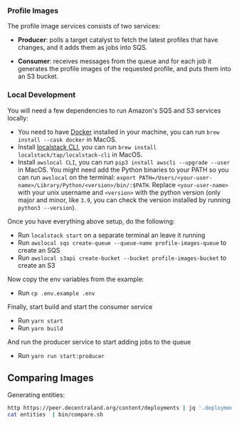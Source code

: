 ### Profile Images

The profile image services consists of two services:

- **Producer**: polls a target catalyst to fetch the latest profiles that have changes, and it adds them as jobs into SQS.

- **Consumer**: receives messages from the queue and for each job it generates the profile images of the requested profile, and puts them into an S3 bucket.

### Local Development

You will need a few dependencies to run Amazon's SQS and S3 services locally:

- You need to have [Docker](https://www.docker.com/get-started) installed in your machine, you can run `brew install --cask docker` in MacOS.
- Install [localstack CLI](https://docs.localstack.cloud/getting-started/installation/#localstack-cli), you can run `brew install localstack/tap/localstack-cli` in MacOS.
- Install `awslocal CLI`, you can run `pip3 install awscli --upgrade --user` in MacOS. You might need add the Python binaries to your PATH so you can run `awslocal` on the terminal: `export PATH=/Users/<your-user-name>/Library/Python/<version>/bin/:$PATH`. Replace `<your-user-name>` with your unix username and `<version>` with the python version (only major and minor, like `3.9`, you can check the version installed by running `python3 --version`).

Once you have everything above setup, do the following:

- Run `localstack start` on a separate terminal an leave it running
- Run `awslocal sqs create-queue --queue-name profile-images-queue` to create an SQS
- Run `awslocal s3api create-bucket --bucket profile-images-bucket` to create an S3

Now copy the env variables from the example:

- Run `cp .env.example .env`

Finally, start build and start the consumer service

- Run `yarn start`
- Run `yarn build`

And run the producer service to start adding jobs to the queue

- Run `yarn run start:producer`

## Comparing Images

Generating entities:

```bash
http https://peer.decentraland.org/content/deployments | jq '.deployments[] | select(.entityType == "profile") | .entityId' | cut -d\" -f2  | sort | uniq > entities
cat entities  | bin/compare.sh
```
